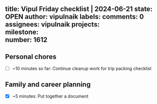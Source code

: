 title:	Vipul Friday checklist | 2024-06-21
state:	OPEN
author:	vipulnaik
labels:	
comments:	0
assignees:	vipulnaik
projects:	
milestone:	
number:	1612
--
## Personal chores

- [ ] ~10 minutes so far: Continue cleanup work for trip packing checklist

## Family and career planning

- [x] ~5 minutes: Put together a document
